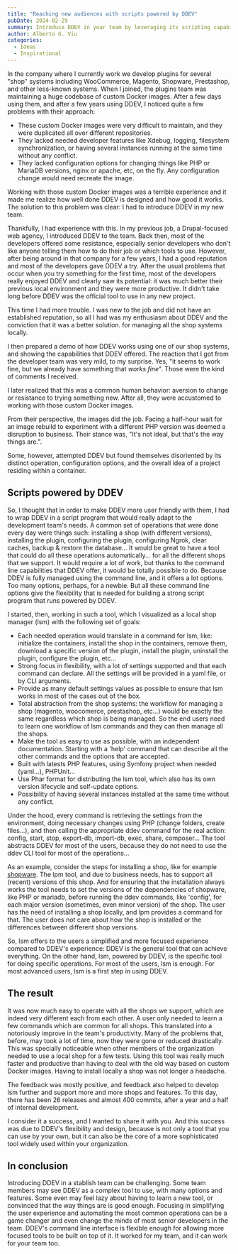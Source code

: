 ```yaml
---
title: "Reaching new audiences with scripts powered by DDEV"
pubDate: 2024-02-29
summary: Introduce DDEV in your team by leveraging its scripting capabilities.
author: Alberto G. Viu
categories:
  - Ideas
  - Inspirational
---
```

In the company where I currently work we develop plugins for several "shop" systems including WooCommerce, Magento, Shopware, Prestashop, and other less-known systems.
When I joined, the plugins team was maintaining a huge codebase of custom Docker images. After a few days using them, and after a few years using DDEV, I noticed quite a few
problems with their approach:

- These custom Docker images were very difficult to maintain, and they were duplicated all over different repositories.
- They lacked needed developer features like Xdebug, logging, filesystem synchronization, or having several instances running at the same time without any conflict.
- They lacked configuration options for changing things like PHP or MariaDB versions, nginx or apache, etc, on the fly. Any configuration change would need recreate the image.

Working with those custom Docker images was a terrible experience and it made me realize how well done DDEV is designed and how good it works. The solution to this problem was
clear: I had to introduce DDEV in my new team.

Thankfully, I had experience with this. In my previous job, a Drupal-focused web agency, I introduced DDEV to the team. Back then, most of the developers
offered some resistance, especially senior developers who don't like anyone telling them how to do their job or which tools to use. However, after being around in that company
for a few years, I had a good reputation and most of the developers gave DDEV a try. After the usual problems that occur when you try something for the first time, most
of the developers really enjoyed DDEV and clearly saw its potential: it was much better their previous local environment and they were more productive. It didn't take long before DDEV
was the official tool to use in any new project.

This time I had more trouble. I was new to the job and did not have an established reputation, so all I had was my enthusiasm about DDEV and the conviction that it was a better solution.
for managing all the shop systems locally.

I then prepared a demo of how DDEV works using one of our shop systems, and showing the capabilities that DDEV offered. The reaction that I got from the developer team was very mild,
to my surprise. Yes, "it seems to work fine, but we already have something that _works_ _fine_". Those were the kind of comments I received.

I later realized that this was a common human behavior: aversion to change or resistance to trying something new. After all, they were accustomed to working with those custom Docker images.

From their perspective, the images did the job. Facing a half-hour wait for an image rebuild to experiment with a different PHP version was deemed a disruption to business. Their stance was, "It's not ideal, but that's the way things are.".

Some, however, attempted DDEV but found themselves disoriented by its distinct operation, configuration options, and the overall idea of a project residing within a container.

## Scripts powered by DDEV

So, I thought that in order to make DDEV more user friendly with them, I had to wrap DDEV in a script program that would really adapt to the development team's needs. A common set
of operations that were done every day were things such: installing a shop (with different versions), installing the plugin, configuring the plugin, configuring Ngrok,
clear caches, backup & restore the database...
It would be great to have a tool that could do all these operations automatically... for all the different shops that we support. It would require a lot of work, but
thanks to the command line capabilities that DDEV offer, it would be totally possible to do. Because DDEV is fully managed using the command line, and it offers a lot options.
Too many options, perhaps, for a newbie. But all these command line options give the flexibility that is needed for building a strong script program that runs powered by DDEV.

I started, then, working in such a tool, which I visualized as a local shop manager (lsm) with the following set of goals:

- Each needed operation would translate in a command for lsm, like: initialize the containers, install the shop in the containers, remove them, download a specific version of the plugin, install the plugin, uninstall the plugin, configure the plugin, etc...
- Strong focus in flexibility, with a lot of settings supported and that each command can declare. All the settings will be provided in a yaml file, or by CLI arguments.
- Provide as many default settings values as possible to ensure that lsm works in most of the cases out of the box.
- Total abstraction from the shop systems: the workflow for managing a shop (magento, woocomerce, prestashop, etc...) would be exactly the same regardless which shop is being managed. So the end users need to learn one workflow of lsm commands and they can then manage all the shops.
- Make the tool as easy to use as possible, with an independent documentation. Starting with a 'help' command that can describe all the other commands and the options that are accepted.
- Built with latests PHP features, using Symfony project when needed (yaml...), PHPUnit...
- Use Phar format for distributing the lsm tool, which also has its own version lifecycle and self-update options.
- Possibility of having several instances installed at the same time without any conflict.

Under the hood, every command is retrieving the settings from the environment, doing necessary changes using PHP (change folders, create files...), and then calling the appropriate ddev command for the real action: config, start, stop, export-db, import-db, exec, share, composer... The tool abstracts DDEV for most of the users, because they do not need to use the ddev CLI tool for most of the operations...

As an example, consider the steps for installing a shop, like for example [shopware](https://ddev.readthedocs.io/en/latest/users/quickstart/#shopware).
The lpm tool, and due to business needs, has to support all (recent) versions of this shop. And for ensuring that the installation always works the tool needs to set the versions of the dependencies of shopware, like PHP or mariadb, before running the ddev commands, like 'config', for each major version (sometimes, even minor version) of the shop. The user has the need of installing a shop locally, and lpm provides a command for that. The user does not care about how the shop is installed or the differences between different shop versions.

So, lsm offers to the users a simplified and more focused experience compared to DDEV's experience: DDEV is the general tool that can achieve everything. On the other hand, lsm, powered by DDEV, is the specific tool for doing specific operations. For most of the users, lsm is enough. For most advanced users, lsm is a first step in using DDEV.

## The result

It was now much easy to operate with all the shops we support, which are indeed very different each from each other. A user only needed to learn a few commands which are common for all shops. This translated into a notoriously improve in the team's productivity. Many of the problems that, before, may took a lot of time, now they were gone or reduced drastically. This was specially noticeable when other members of the organization needed to use a local shop for a few tests. Using this tool was really much faster and productive than having to deal with the old way based on custom Docker images. Having to install locally a shop was not longer a headache.

The feedback was mostly positive, and feedback also helped to develop lsm further and support more and more shops and features. To this day, there has been 26 releases and almost 400 commits, after a year and a half of internal development.

I consider it a success, and I wanted to share it with you. And this success was due to DDEV's flexibility and design, because is not only a tool that you can use by your own, but it can also be the core of a more sophisticated tool widely used within your organization.

## In conclusion

Introducing DDEV in a stablish team can be challenging. Some team members may see DDEV as a complex tool to use, with many options and features. Some even may feel lazy about having to learn a new tool, or convinced that the way things are is good enough. Focusing in simplifying the user experience and automating the most common operations can be a game changer and even change the minds of most senior developers in the team.
DDEV's command line interface is flexible enough for allowing more focused tools to be built on top of it.
It worked for my team, and it can work for your team too.
